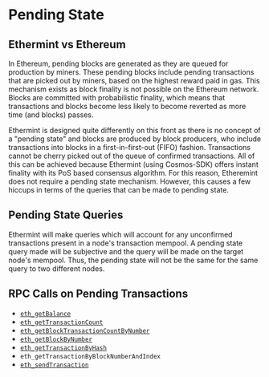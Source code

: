 <!--
order: 2
-->

# Pending State

## Ethermint vs Ethereum

In Ethereum, pending blocks are generated as they are queued for production by miners. These pending
blocks include pending transactions that are picked out by miners, based on the highest reward paid
in gas. This mechanism exists as block finality is not possible on the Ethereum network. Blocks are
committed with probabilistic finality, which means that transactions and blocks become less likely
to become reverted as more time (and blocks) passes.

Ethermint is designed quite differently on this front as there is no concept of a "pending state"
and blocks are produced by block producers, who include transactions into blocks in a
first-in-first-out (FIFO) fashion. Transactions cannot be cherry picked out of the queue of
confirmed transactions. All of this can be achieved because Ethermint (using Cosmos-SDK) offers
instant finality with its PoS based consensus algorithm. For this reason, Etheremint does not
require a pending state mechanism. However, this causes a few hiccups in terms of the queries that
can be made to pending state.

## Pending State Queries

Ethermint will make queries which will account for any unconfirmed transactions present in a node's
transaction mempool. A pending state query made will be subjective and the query will be made on the
target node's mempool. Thus, the pending state will not be the same for the same query to two
different nodes.

## RPC Calls on Pending Transactions

- [`eth_getBalance`](./../basics/json_rpc.md#eth_getbalance)
- [`eth_getTransactionCount`](./../basics/json_rpc.md#eth_gettransactioncount)
- [`eth_getBlockTransactionCountByNumber`](./../basics/json_rpc.md#eth_getblocktransactioncountbynumber)
- [`eth_getBlockByNumber`](./../basics/json_rpc.md#eth_getblockbynumber)
- [`eth_getTransactionByHash`](./../basics/json_rpc.md#eth_gettransactionbyhash)
- `eth_getTransactionByBlockNumberAndIndex`
- [`eth_sendTransaction`](./../basics/json_rpc.md#eth_sendtransaction)
